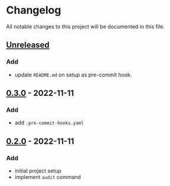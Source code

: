 # Changelog

All notable changes to this project will be documented in this file.

## [Unreleased]
### Add
* update `README.md` on setup as pre-commit hook.

## [0.3.0] - 2022-11-11
### Add
* add `.pre-commit-hooks.yaml`

## [0.2.0] - 2022-11-11
### Add
* initial project setup
* implement `audit` command


[Unreleased]: https://github.com/koyeung/ko-poetry-audit-plugin/compare/main...HEAD
[0.3.0]: https://github.com/koyeung/ko-poetry-audit-plugin/releases/tag/0.3.0
[0.2.0]: https://github.com/koyeung/ko-poetry-audit-plugin/releases/tag/0.2.0
